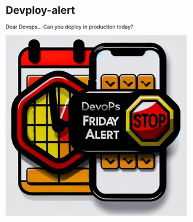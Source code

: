 # Devploy-alert
Dear Devops... Can you deploy in production today?

![DevOps Friday Alert](devopsfridayalert.png "DevOps Friday Alert")
